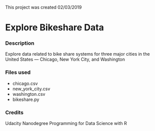 This project was created 02/03/2019

# Explore Bikeshare Data


### Description
Explore data related to bike share systems for three major cities in the United States — Chicago, New York City, and Washington

### Files used
* chicago.csv
* new_york_city.csv
* washington.csv
* bikeshare.py

### Credits
Udacity Nanodegree Programming for Data Science with R
